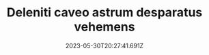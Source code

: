 ---
title: "Deleniti caveo astrum desparatus vehemens"
date: 2023-05-30T20:27:41.691Z
permalink: "/deleniti-caveo-astrum-desparatus-vehemens/"
---